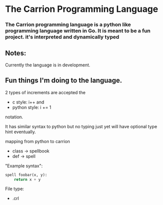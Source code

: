 # The Carrion Programming Language 

### The Carrion programming language is a python like programming language written in Go. It is meant to be a fun project. it's interpreted and dynamically typed 


## Notes:
Currently the language is in development.

## Fun things I'm doing to the language.
2 types of increments are accepted the 
* c style: i++
and
* python style: i += 1

notation. 

It has similar syntax to python but no typing just yet will have optional type hint eventually.

mapping from python to carrion


* class -> spellbook 
* def -> spell


"Example syntax":
```python
spell foobar(x, y):
    return x + y
```



File type:
- .crl

